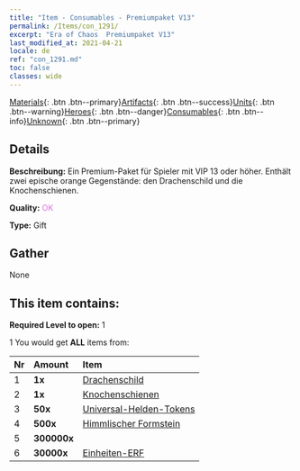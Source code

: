 ```yaml
---
title: "Item - Consumables - Premiumpaket V13"
permalink: /Items/con_1291/
excerpt: "Era of Chaos  Premiumpaket V13"
last_modified_at: 2021-04-21
locale: de
ref: "con_1291.md"
toc: false
classes: wide
---
```

 [Materials](/de/Items/){: .btn .btn--primary}[Artifacts](/de/Items/Artifacts/){: .btn .btn--success}[Units](/de/Items/Units/){: .btn .btn--warning}[Heroes](/de/Items/Heroes/){: .btn .btn--danger}[Consumables](/de/Items/Consumables/){: .btn .btn--info}[Unknown](/de/Items/Unknown/){: .btn .btn--primary}

## Details
 **Beschreibung:** Ein Premium-Paket für Spieler mit VIP 13 oder höher. Enthält zwei epische orange Gegenstände: den Drachenschild und die Knochenschienen.

 **Quality:** <span style="color: #DA70D6">OK</span>

 **Type:** Gift

## Gather

  None

## This item contains:

 **Required Level to open:** 1

 1 You would get **ALL** items  from:

  | Nr | Amount |     Item    |
  |:---|:-------|:------------|
  | 1 |  **1x** | [Drachenschild](/de/Items/art_144/) |  | 
  | 2 |  **1x** | [Knochenschienen](/de/Items/art_145/) |  | 
  | 3 |  **50x** | [Universal-Helden-Tokens](/de/Items/her_358/) |  | 
  | 4 |  **500x** | [Himmlischer Formstein](/de/Items/art_188/) |  | 
  | 5 |  **300000x** | <i class="fas fa-coins"/> |  | 
  | 6 |  **30000x** | [Einheiten-ERF](/de/Items/con_902/) |  | 
